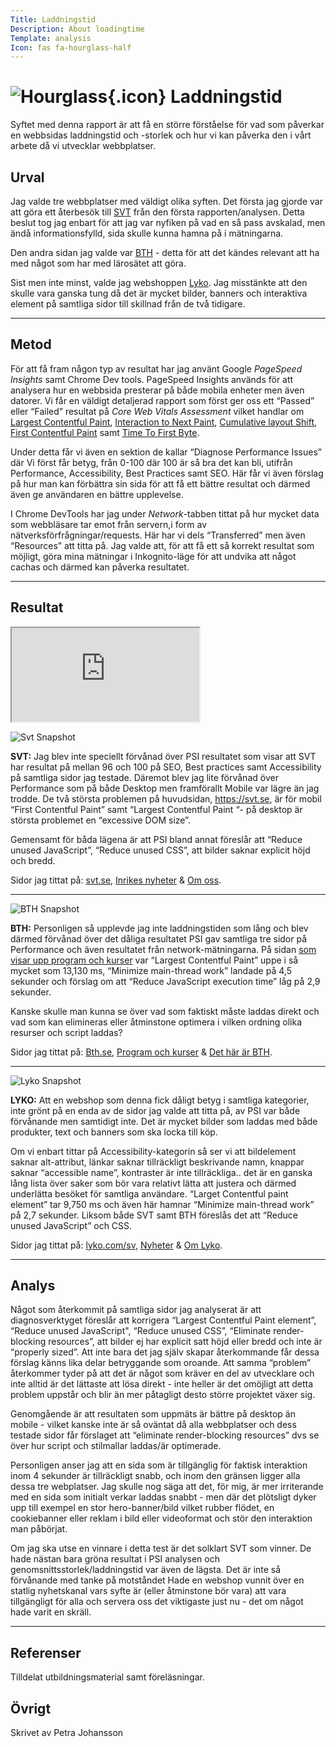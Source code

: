 ```yaml
---
Title: Laddningstid
Description: About loadingtime
Template: analysis
Icon: fas fa-hourglass-half
---
```


# ![Hourglass](%base_url%/assets/svg/hourglass-half-regular.svg){.icon}  Laddningstid

Syftet med denna rapport är att få en större förståelse för vad som påverkar en webbsidas laddningstid och -storlek och hur vi kan påverka den i vårt arbete då vi utvecklar webbplatser. 

## Urval

Jag valde tre webbplatser med väldigt olika syften. Det första jag gjorde var att göra ett återbesök till [SVT](https://svt.se) från den första rapporten/analysen. Detta beslut tog jag enbart för att jag var nyfiken på vad en så pass avskalad, men ändå informationsfylld, sida skulle kunna hamna på i mätningarna. 

Den andra sidan jag valde var [BTH](https://bth.se) - detta för att det kändes relevant att ha med något som har med lärosätet att göra.

Sist men inte minst, valde jag webshoppen [Lyko](https://lyko.com/sv). Jag misstänkte att den skulle vara ganska tung då det är mycket bilder, banners och interaktiva element på samtliga sidor till skillnad från de två tidigare.  


_________________

## Metod

För att få fram någon typ av resultat har jag använt Google *PageSpeed Insights* samt Chrome Dev tools. PageSpeed Insights används för att analysera hur en webbsida presterar på både mobila enheter men även datorer. Vi får en väldigt detaljerad rapport som först ger oss ett “Passed” eller “Failed” resultat på *Core Web Vitals Assessment* vilket handlar om [Largest Contentful Paint](https://web.dev/articles/lcp), [Interaction to Next Paint](https://web.dev/articles/inp), [Cumulative layout Shift](https://web.dev/articles/cls), [First Contentful Paint](https://web.dev/articles/fcp) samt [Time To First Byte](https://web.dev/articles/ttfb). 

Under detta får vi även en sektion de kallar “Diagnose Performance Issues” där Vi först får betyg, från 0-100 där 100 är så bra det kan bli, utifrån Performance, Accessibility, Best Practices samt SEO.
Här får vi även förslag på hur man kan förbättra sin sida för att få ett bättre resultat och därmed även ge användaren en bättre upplevelse.


I Chrome DevTools har jag under *Network*-tabben tittat på hur mycket data som webbläsare tar emot från servern,i form av nätverksförfrågningar/requests. Här har vi dels “Transferred” men även “Resources” att titta på. Jag valde att, för att få ett så korrekt resultat som möjligt, göra mina mätningar i Inkognito-läge för att undvika att något cachas och därmed kan påverka resultatet.


_________________


## Resultat


<iframe src="https://docs.google.com/spreadsheets/d/e/2PACX-1vSeKboN0UD1pAqnvlVpSUl8JIyb8wsx2-BVJ1ugm5e8zvhe4caDRmRix40YV89x1cKNz64USkGpJpua/pubhtml?widget=true&amp;headers=false" class="sheet"></iframe>


![Svt Snapshot](%base_url%/image/svt-snap.png)


**SVT:** Jag blev inte speciellt förvånad över PSI resultatet som visar att SVT har resultat på mellan 96 och 100 på SEO, Best practices samt Accessibility på samtliga sidor jag testade. Däremot blev jag lite förvånad över Performance som på både Desktop men framförallt Mobile var lägre än jag trodde.
De två största problemen på huvudsidan, https://svt.se, är för mobil “First Contentful Paint” samt “Largest Contentful Paint “- på desktop är största problemet en “excessive DOM size”.

Gemensamt för båda lägena är att PSI bland annat föreslår att “Reduce unused JavaScript”, “Reduce unused CSS”, att bilder saknar explicit höjd och bredd.

Sidor jag tittat på: [svt.se](https://svt.se), [Inrikes nyheter](https://www.svt.se/nyheter/inrikes/) & [Om oss](https://omoss.svt.se/).

<hr>

![BTH Snapshot](%base_url%/image/bth-snap.png)

**BTH:** Personligen så upplevde jag inte laddningstiden som lång och blev därmed förvånad över det dåliga resultatet PSI gav samtliga tre sidor på Performance och även resultatet från network-mätningarna. På sidan [som visar upp program och kurser](https://www.bth.se/utbildning/program-och-kurser/) var “Largest Contentful Paint” uppe i så mycket som 13,130 ms, “Minimize main-thread work” landade på 4,5 sekunder och förslag om att “Reduce JavaScript execution time” låg på 2,9 sekunder. 

Kanske skulle man kunna se över vad som faktiskt måste laddas direkt och vad som kan elimineras eller åtminstone optimera i vilken ordning olika resurser och script laddas?

Sidor jag tittat på: [Bth.se](https://bth.se), [Program och kurser](https://www.bth.se/utbildning/program-och-kurser/) & [Det här är BTH](https://www.bth.se/om-oss/det-har-ar-bth/).

<hr>
 
 ![Lyko Snapshot](%base_url%/image/lyko-snap.png)


**LYKO:** Att en webshop som denna fick dåligt betyg i samtliga kategorier, inte grönt på en enda av de sidor jag valde att titta på, av PSI var både förvånande men samtidigt inte. Det är mycket bilder som laddas med både produkter, text och banners som ska locka till köp. 

Om vi enbart tittar på Accessibility-kategorin så ser vi att bildelement saknar alt-attribut, länkar saknar tillräckligt beskrivande namn, knappar saknar “accessible name”, kontraster är inte tillräckliga.. det är en ganska lång lista över saker som bör vara relativt lätta att justera och därmed underlätta besöket för samtliga användare.
“Larget Contentful paint element” tar 9,750 ms och även här hamnar “Minimize main-thread work” på 2,7 sekunder. Liksom både SVT samt BTH föreslås det att “Reduce unused JavaScript” och CSS.

Sidor jag tittat på: [lyko.com/sv](https://lyko.com/sv),  [Nyheter](https://lyko.com/sv/nyheter/products) & [Om Lyko](https://lyko.com/sv/om-lyko).


_________________



## Analys


Något som återkommit på samtliga sidor jag analyserat är att diagnosverktyget föreslår att korrigera “Largest Contentful Paint element”, “Reduce unused JavaScript", “Reduce unused CSS”, “Eliminate render-blocking resources”, att bilder ej har explicit satt höjd eller bredd och inte är “properly sized”. Att inte bara det jag själv skapar återkommande får dessa förslag känns lika delar betryggande som oroande. Att samma “problem” återkommer tyder på att det är något som kräver en del av utvecklare och inte alltid är det lättaste att lösa direkt - inte heller är det omöjligt att detta problem uppstår och blir än mer påtagligt desto större projektet växer sig.

Genomgående är att resultaten som uppmäts är bättre på desktop än mobile - vilket kanske inte är så oväntat då alla webbplatser och dess testade sidor får förslaget att “eliminate render-blocking resources” dvs se över hur script och stilmallar laddas/är optimerade.


Personligen anser jag att en sida som är tillgänglig för faktisk interaktion inom 4 sekunder är tillräckligt snabb, och inom den gränsen ligger alla dessa tre webplatser. Jag skulle nog säga att det, för mig, är mer irriterande med en sida som initialt verkar laddas snabbt - men där det plötsligt dyker upp till exempel en stor hero-banner/bild vilket rubber flödet, en cookiebanner eller reklam i bild eller videoformat och stör den interaktion man påbörjat.  


Om jag ska utse en vinnare i detta test är det solklart SVT som vinner. De hade nästan bara gröna resultat i PSI analysen och genomsnittsstorlek/laddningstid var även de lägsta. Det är inte så förvånande med tanke på motståndet Hade en webshop vunnit över en statlig nyhetskanal vars syfte är (eller åtminstone bör vara) att vara tillgängligt för alla och servera oss det viktigaste just nu - det om något hade varit en skräll.




_________________

## Referenser

Tilldelat utbildningsmaterial samt föreläsningar.

## Övrigt

Skrivet av Petra Johansson

